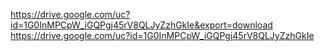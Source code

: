 https://drive.google.com/uc?id=1G0InMPCpW_iGQPgj45rV8QLJyZzhGkIe&export=download
https://drive.google.com/uc?id=1G0InMPCpW_iGQPgj45rV8QLJyZzhGkIe
